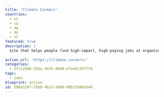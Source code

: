 ```yaml
---
title: 'Climate Careers'
countries:
  - us
  - ca
  - eg
  - de
  - nl
featured: true
description: |
  Site that helps people find high-impact, high-paying jobs at organizations advancing climate solutions, research, policy, education, and advocacy for climate action. Software engineers, photographers, sales, operations, researchers, all sorts of jobs here.
  
action_url: 'https://climate.careers/'
categories:
  - 1fcc2840-32ba-44fb-9b99-efe4d1397ff4
tags:
  - jobs
blueprint: action
id: 586b2247-33b8-4b13-a980-80b23d40a540
---
```

